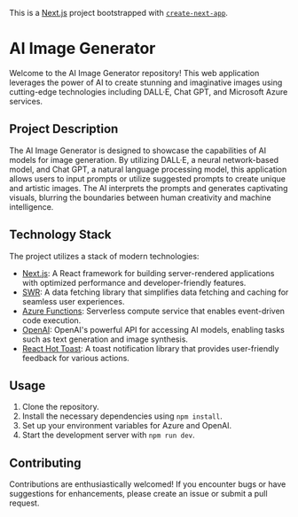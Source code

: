This is a [Next.js](https://nextjs.org/) project bootstrapped with [`create-next-app`](https://github.com/vercel/next.js/tree/canary/packages/create-next-app).

# AI Image Generator

Welcome to the AI Image Generator repository! This web application leverages the power of AI to create stunning and imaginative images using cutting-edge technologies including DALL·E, Chat GPT, and Microsoft Azure services.

## Project Description

The AI Image Generator is designed to showcase the capabilities of AI models for image generation. By utilizing DALL·E, a neural network-based model, and Chat GPT, a natural language processing model, this application allows users to input prompts or utilize suggested prompts to create unique and artistic images. The AI interprets the prompts and generates captivating visuals, blurring the boundaries between human creativity and machine intelligence.

## Technology Stack

The project utilizes a stack of modern technologies:

- [Next.js](https://nextjs.org/): A React framework for building server-rendered applications with optimized performance and developer-friendly features.
- [SWR](https://swr.vercel.app/): A data fetching library that simplifies data fetching and caching for seamless user experiences.
- [Azure Functions](https://azure.microsoft.com/en-us/services/functions/): Serverless compute service that enables event-driven code execution.
- [OpenAI](https://beta.openai.com/): OpenAI's powerful API for accessing AI models, enabling tasks such as text generation and image synthesis.
- [React Hot Toast](https://react-hot-toast.com/): A toast notification library that provides user-friendly feedback for various actions.



## Usage

1. Clone the repository.
2. Install the necessary dependencies using `npm install`.
3. Set up your environment variables for Azure and OpenAI.
4. Start the development server with `npm run dev`.

## Contributing

Contributions are enthusiastically welcomed! If you encounter bugs or have suggestions for enhancements, please create an issue or submit a pull request.


